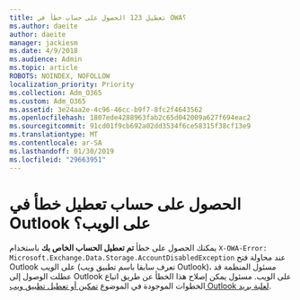 ```yaml
---
title: تعطيل 123 الحصول على حساب خطأ في OWA؟
ms.author: daeite
author: daeite
manager: jackiesm
ms.date: 4/9/2018
ms.audience: Admin
ms.topic: article
ROBOTS: NOINDEX, NOFOLLOW
localization_priority: Priority
ms.collection: Adm_O365
ms.custom: Adm_O365
ms.assetid: 3e24aa2e-4c96-46cc-b9f7-8fc2f4643562
ms.openlocfilehash: 1807ede4288963fab2c65d042009a627f694eac2
ms.sourcegitcommit: 91cd01f9cb692a02dd3534f6ce58315f38cf13e9
ms.translationtype: MT
ms.contentlocale: ar-SA
ms.lasthandoff: 01/30/2019
ms.locfileid: "29663951"
---
```

# <a name="getting-an-account-disabled-error-in-outlook-on-the-web"></a>الحصول على حساب تعطيل خطأ في Outlook على الويب؟

يمكنك الحصول على خطأ **تم تعطيل الحساب الخاص بك** باستخدام `X-OWA-Error: Microsoft.Exchange.Data.Storage.AccountDisabledException` عند محاولة فتح Outlook على الويب (تعرف سابقا باسم تطبيق ويب Outlook)، مسئول المنظمة قد عطلت الوصول إلى Outlook على الويب. مسئول يمكن إصلاح هذا الخطأ عن طريق اتباع الخطوات الموجودة في الموضوع [تمكين أو تعطيل تطبيق ويب Outlook لعلبة بريد](https://technet.microsoft.com/library/bb124124%28v=exchg.150%29.aspx).
  
